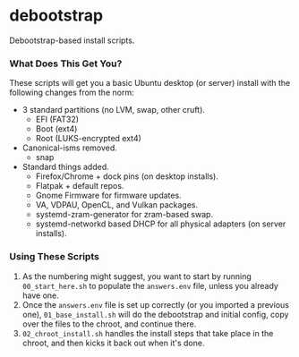 # debootstrap
Debootstrap-based install scripts.

### What Does This Get You?
These scripts will get you a basic Ubuntu desktop (or server) install with the following changes from the norm:
* 3 standard partitions (no LVM, swap, other cruft).
  * EFI (FAT32)
  * Boot (ext4)
  * Root (LUKS-encrypted ext4)
* Canonical-isms removed.
  * snap
* Standard things added.
  * Firefox/Chrome + dock pins (on desktop installs).
  * Flatpak + default repos.
  * Gnome Firmware for firmware updates.
  * VA, VDPAU, OpenCL, and Vulkan packages.
  * systemd-zram-generator for zram-based swap.
  * systemd-networkd based DHCP for all physical adapters (on server installs).

### Using These Scripts
1. As the numbering might suggest, you want to start by running `00_start_here.sh` to populate the `answers.env` file, unless you already have one.
2. Once the `answers.env` file is set up correctly (or you imported a previous one), `01_base_install.sh` will do the debootstrap and initial config, copy over the files to the chroot, and continue there.
3. `02_chroot_install.sh` handles the install steps that take place in the chroot, and then kicks it back out when it's done.
